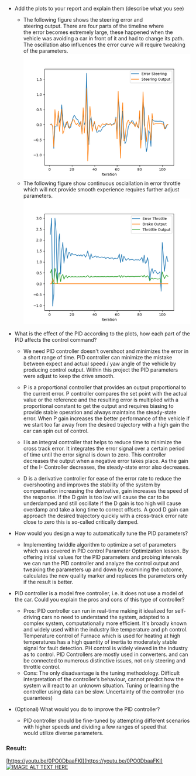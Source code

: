 * Add the plots to your report and explain them (describe what you see)  
  - The following figure shows the steering error and steering output. There are four parts of the timeline where the error becomes extremely large, these happened when the vehicle was avoiding a car in front of it and had to change its path. The oscillation also influences the error curve will require tweaking of the parameters.  
![](./screenshots/Figure_1.png)  
  - The following figure show continuous osciallation in error throttle which will not provide smooth experience requires further adjust parameters.  
![](./screenshots/Figure_2.png)  
* What is the effect of the PID according to the plots, how each part of the PID affects the control command?    
  - We need PID controller doesn't overshoot and minimizes the error in a short range of time. PID controller can minimize the mistake between expect and actual speed / yaw angle of the vehicle by producing control output. Within this project the PID parameters were adjust to keep the drive smooth. 
  
  - P is a proportional controller that provides an output proportional to the current error. P controller compares the set point with the actual value or the reference and the resulting error is multiplied with a proportional constant to get the output and requires biasing to provide stable operation and always maintains the steady-state error.  When P gain increases the better performance of the vehicle if we start too far away from the desired trajectory with a high gain the car can spin out of control.
  - I is an integral controller that helps to reduce time to minimize the cross track error. It integrates the error signal over a certain period of time until the error signal is down to zero. This controller decreases the output when a negative error takes place. As the gain of the I- Controller decreases, the steady-state error also decreases.
  - D is a derivative controller for ease of the error rate to reduce the overshooting and improves the stability of the system by compensation increasing the derivative, gain increases the speed of the response. If the D gain is too low will cause the car to be underdamped and still oscillate if the D gain is too high will cause overdamp and take a long time to correct offsets. A good D gain can approach the desired trajectory quickly with a cross-track error rate close to zero this is so-called critically damped.     
     
* How would you design a way to automatically tune the PID parameters?
  - Implementing twiddle algorithm to optimize a set of  parameters which was covered in PID control Parameter Optimization lesson. By offering initial values for the PID parameters and probing intervals we can run the PID controller and analyze the control output and tweaking the parameters up and down by examining the outcome, calculates the new quality marker and replaces the parameters only if the result is better.

* PID controller is a model free controller, i.e. it does not use a model of the car. Could you explain the pros and cons of this type of controller?   
  - Pros: PID controller can run in real-time making it idealized for self-driving cars no need to understand the system, adapted to a complex system, computationally more efficient. It's broadly known and widely used within the industry like temperature and ph control. Temperature control of Furnace which is used for heating at high temperatures has a high quantity of inertia to moderately stable signal for fault detection. PH control is widely viewed in the industry as to control.
PID Controllers are mostly used in converters. and can be connected to numerous distinctive issues, not only steering and throttle control. 
  - Cons: The only disadvantage is the tuning methodology. Difficult interpretation of the controller’s behaviour, cannot predict how the system will react to an unknown situation. Tuning or learning the controller using data can be slow. Uncertainty of the controller (no guarantees)  
* (Optional) What would you do to improve the PID controller?   
  - PID controller should be fine-tuned by attempting different scenarios with higher speeds and dividing a few ranges of speed that would utilize diverse parameters.  

### Result:    
[https://youtu.be/0PO0DbaaFKI](https://youtu.be/0PO0DbaaFKI)  
[![IMAGE ALT TEXT HERE](https://img.youtube.com/vi/0PO0DbaaFKI/0.jpg)](https://youtu.be/0PO0DbaaFKI)



